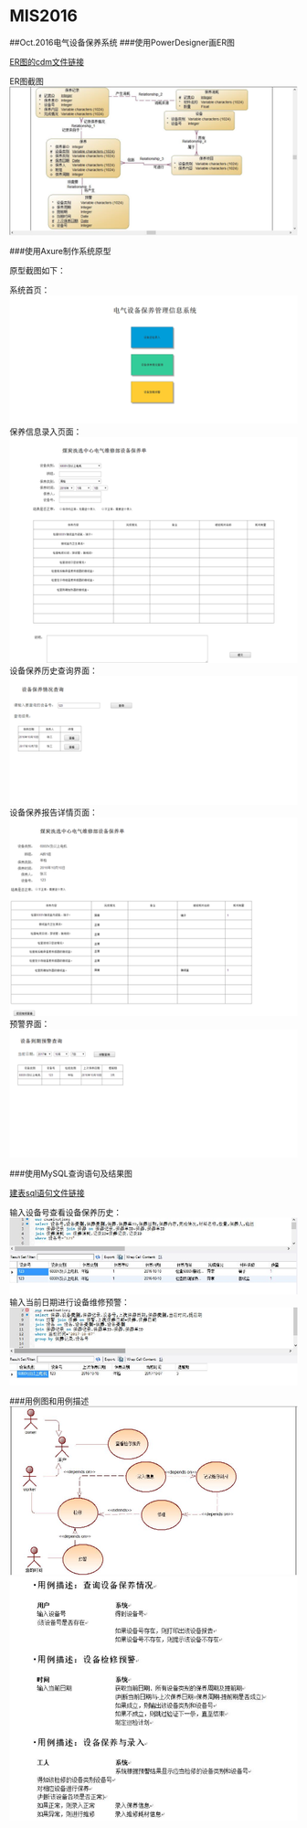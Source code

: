 # MIS2016
##Oct.2016电气设备保养系统
###使用PowerDesigner画ER图

[ER图的cdm文件链接](/oct-CDM/电气设备保养CDM.cdm)

ER图截图
![Alt text](/oct-CDM/CDM截图.jpg)

###使用Axure制作系统原型

原型截图如下：

系统首页：
![Alt text](/oct-prototype/界面截图/Home.png)
保养信息录入页面：
![Alt text](/oct-prototype/界面截图/input.png)
设备保养历史查询界面：
![Alt text](/oct-prototype/界面截图/history.png)
设备保养报告详情页面：
![Alt text](/oct-prototype/界面截图/report.png)
预警界面：
![Alt text](/oct-prototype/界面截图/warning.png)

###使用MySQL查询语句及结果图

[建表sql语句文件链接](/oct-database/电气设备保养.sql)

输入设备号查看设备保养历史：
![Alt text](/oct-database/设备号查询结果.jpg)
输入当前日期进行设备维修预警：
![Alt text](/oct-database/预警查询结果.jpg)


###用例图和用例描述
![Alt text](/oct-用例图用例描述/电气保养用例图截图.jpg)
![Alt text](/oct-用例图用例描述/用例描述截图.jpg)

